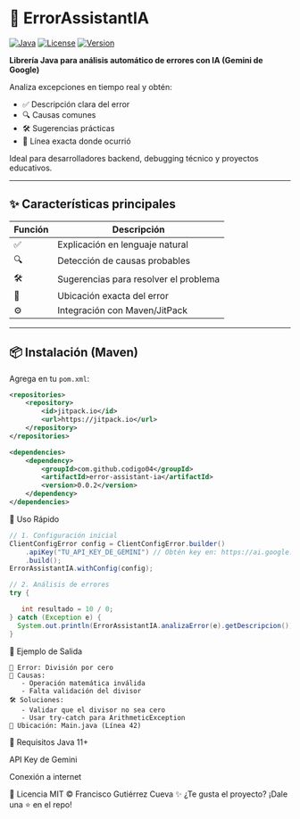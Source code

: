 # 🚀 ErrorAssistantIA

[![Java](https://img.shields.io/badge/Java-11%2B-orange?style=flat-square)](https://openjdk.org/)
[![License](https://img.shields.io/badge/License-MIT-blue?style=flat-square)](https://opensource.org/licenses/MIT)
[![Version](https://img.shields.io/badge/Version-0.0.2-brightgreen?style=flat-square)](https://github.com/codigo04/error-assistant-ia/releases)

**Librería Java para análisis automático de errores con IA (Gemini de Google)**

Analiza excepciones en tiempo real y obtén:

- ✅ Descripción clara del error  
- 🔍 Causas comunes  
- 🛠️ Sugerencias prácticas  
- 📍 Línea exacta donde ocurrió  

Ideal para desarrolladores backend, debugging técnico y proyectos educativos.

---

## ✨ Características principales

| Función | Descripción |
|--------|-------------|
| ✅ | Explicación en lenguaje natural |
| 🔍 | Detección de causas probables |
| 🛠️ | Sugerencias para resolver el problema |
| 📍 | Ubicación exacta del error |
| ⚙️ | Integración con Maven/JitPack |

---

## 📦 Instalación (Maven)

Agrega en tu `pom.xml`:

```xml
<repositories>
    <repository>
        <id>jitpack.io</id>
        <url>https://jitpack.io</url>
    </repository>
</repositories>

<dependencies>
    <dependency>
        <groupId>com.github.codigo04</groupId>
        <artifactId>error-assistant-ia</artifactId>
        <version>0.0.2</version>
    </dependency>
</dependencies>

```
🚀 Uso Rápido

```java
// 1. Configuración inicial
ClientConfigError config = ClientConfigError.builder()
    .apiKey("TU_API_KEY_DE_GEMINI") // Obtén key en: https://ai.google.dev/
    .build();
ErrorAssistantIA.withConfig(config);

// 2. Análisis de errores
try {

   int resultado = 10 / 0;
} catch (Exception e) {
  System.out.println(ErrorAssistantIA.analizaError(e).getDescripcion());
}
```
📝 Ejemplo de Salida
```text
🔴 Error: División por cero
📌 Causas:
   - Operación matemática inválida
   - Falta validación del divisor
🛠️ Soluciones:
   - Validar que el divisor no sea cero
   - Usar try-catch para ArithmeticException
📍 Ubicación: Main.java (Línea 42)
```
📌 Requisitos
Java 11+

API Key de Gemini

Conexión a internet

📄 Licencia
MIT © Francisco Gutiérrez Cueva
✨ ¿Te gusta el proyecto? ¡Dale una ⭐ en el repo!

